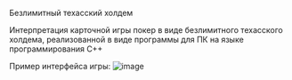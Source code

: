 Безлимитный техасский холдем

Интерпретация карточной игры покер в виде безлимитного техасского холдема, реализованной в виде программы для ПК на языке программирования C++

Пример интерфейса игры:
![image](https://github.com/ddovwll/PokerPractik/assets/130849986/f966f7f8-b625-4644-b4b2-3315b8910783)

